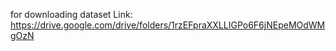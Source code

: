 for downloading dataset Link: https://drive.google.com/drive/folders/1rzEFpraXXLLIGPo6F6jNEpeMOdWMgOzN
